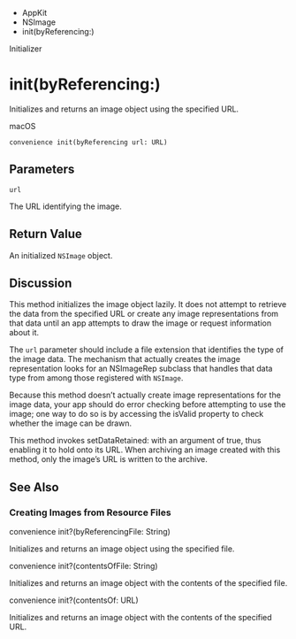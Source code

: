 

- AppKit
- NSImage
-  init(byReferencing:) 

Initializer

# init(byReferencing:)

Initializes and returns an image object using the specified URL.

macOS

``` source
convenience init(byReferencing url: URL)
```

## Parameters 

`url`  

The URL identifying the image.

## Return Value

An initialized `NSImage` object.

## Discussion

This method initializes the image object lazily. It does not attempt to retrieve the data from the specified URL or create any image representations from that data until an app attempts to draw the image or request information about it.

The `url` parameter should include a file extension that identifies the type of the image data. The mechanism that actually creates the image representation looks for an NSImageRep subclass that handles that data type from among those registered with `NSImage`.

Because this method doesn’t actually create image representations for the image data, your app should do error checking before attempting to use the image; one way to do so is by accessing the isValid property to check whether the image can be drawn.

This method invokes setDataRetained: with an argument of true, thus enabling it to hold onto its URL. When archiving an image created with this method, only the image’s URL is written to the archive.

## See Also

### Creating Images from Resource Files

convenience init?(byReferencingFile: String)

Initializes and returns an image object using the specified file.

convenience init?(contentsOfFile: String)

Initializes and returns an image object with the contents of the specified file.

convenience init?(contentsOf: URL)

Initializes and returns an image object with the contents of the specified URL.


